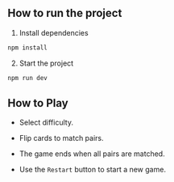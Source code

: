 ## How to run the project

1. Install dependencies

```bash
npm install
```

2. Start the project

```bash
npm run dev
```

## How to Play

- Select difficulty.

- Flip cards to match pairs.

- The game ends when all pairs are matched.

- Use the `Restart` button to start a new game.
